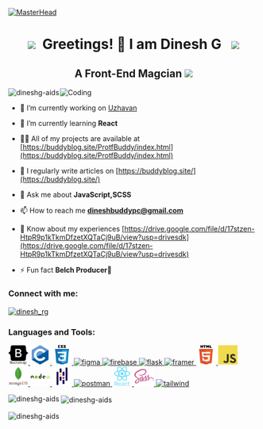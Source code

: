 
[![MasterHead](https://user-images.githubusercontent.com/22107794/139580686-887df369-edb8-4bc8-b607-4fbf6d7e4866.gif)](https://github.com/DineshG-AIDS)

<div align="center">

# <img src="https://user-images.githubusercontent.com/74038190/213844263-a8897a51-32f4-4b3b-b5c2-e1528b89f6f3.png" width="50px" /> &nbsp;Greetings! 👋 I am Dinesh G &nbsp; <img src="https://user-images.githubusercontent.com/74038190/213844263-a8897a51-32f4-4b3b-b5c2-e1528b89f6f3.png" width="50px" />

 
</div>
<h2 align="center">A Front-End Magcian  <img  width="30px" src="https://user-images.githubusercontent.com/74038190/216122041-518ac897-8d92-4c6b-9b3f-ca01dcaf38ee.png"/></h2>
<img align="right" alt="Coding" width="400" src="https://user-images.githubusercontent.com/74038190/212749695-a6817c5a-a794-462b-afca-1b5ce7dd5e63.gif"/>

<p align="left"> <img src="[https://komarev.com/ghpvc/?username=dineshg-aids&label=Profile%20views&color=0e75b6&style=flat]([https://user-images.githubusercontent.com/74038190/212750996-938b257b-266c-45a7-9af7-655341c0f58b.gif](https://user-images.githubusercontent.com/74038190/212750996-938b257b-266c-45a7-9af7-655341c0f58b.gif))" alt="dineshg-aids" /> </p>

- 🔭 I’m currently working on [Uzhavan](https://github.com/DineshG-AIDS/uzhavanLanding)

- 🌱 I’m currently learning **React**

- 👨‍💻 All of my projects are available at [https://buddyblog.site/ProtfBuddy/index.html](https://buddyblog.site/ProtfBuddy/index.html)

- 📝 I regularly write articles on [https://buddyblog.site/](https://buddyblog.site/)

- 💬 Ask me about **JavaScript,SCSS**

- 📫 How to reach me **dineshbuddypc@gmail.com**

- 📄 Know about my experiences [https://drive.google.com/file/d/17stzen-HtpR9p1kTkmDfzetXQTaCj9uB/view?usp=drivesdk](https://drive.google.com/file/d/17stzen-HtpR9p1kTkmDfzetXQTaCj9uB/view?usp=drivesdk)

- ⚡ Fun fact **Belch Producer👻**

<h3 align="left">Connect with me:</h3>
<p align="left">
<a href="https://www.leetcode.com/dinesh_rg" target="blank"><img align="center" src="https://raw.githubusercontent.com/rahuldkjain/github-profile-readme-generator/master/src/images/icons/Social/leet-code.svg" alt="dinesh_rg" height="30" width="40" /></a>
</p>

<h3 align="left">Languages and Tools:</h3>
<p align="left"> <a href="https://getbootstrap.com" target="_blank" rel="noreferrer"> <img src="https://raw.githubusercontent.com/devicons/devicon/master/icons/bootstrap/bootstrap-plain-wordmark.svg" alt="bootstrap" width="40" height="40"/> </a> <a href="https://www.cprogramming.com/" target="_blank" rel="noreferrer"> <img src="https://raw.githubusercontent.com/devicons/devicon/master/icons/c/c-original.svg" alt="c" width="40" height="40"/> </a> <a href="https://www.w3schools.com/css/" target="_blank" rel="noreferrer"> <img src="https://raw.githubusercontent.com/devicons/devicon/master/icons/css3/css3-original-wordmark.svg" alt="css3" width="40" height="40"/> </a> <a href="https://www.figma.com/" target="_blank" rel="noreferrer"> <img src="https://www.vectorlogo.zone/logos/figma/figma-icon.svg" alt="figma" width="40" height="40"/> </a> <a href="https://firebase.google.com/" target="_blank" rel="noreferrer"> <img src="https://www.vectorlogo.zone/logos/firebase/firebase-icon.svg" alt="firebase" width="40" height="40"/> </a> <a href="https://flask.palletsprojects.com/" target="_blank" rel="noreferrer"> <img src="https://www.vectorlogo.zone/logos/pocoo_flask/pocoo_flask-icon.svg" alt="flask" width="40" height="40"/> </a> <a href="https://www.framer.com/" target="_blank" rel="noreferrer"> <img src="https://www.vectorlogo.zone/logos/framer/framer-icon.svg" alt="framer" width="40" height="40"/> </a> <a href="https://www.w3.org/html/" target="_blank" rel="noreferrer"> <img src="https://raw.githubusercontent.com/devicons/devicon/master/icons/html5/html5-original-wordmark.svg" alt="html5" width="40" height="40"/> </a> <a href="https://developer.mozilla.org/en-US/docs/Web/JavaScript" target="_blank" rel="noreferrer"> <img src="https://raw.githubusercontent.com/devicons/devicon/master/icons/javascript/javascript-original.svg" alt="javascript" width="40" height="40"/> </a> <a href="https://www.mongodb.com/" target="_blank" rel="noreferrer"> <img src="https://raw.githubusercontent.com/devicons/devicon/master/icons/mongodb/mongodb-original-wordmark.svg" alt="mongodb" width="40" height="40"/> </a> <a href="https://nodejs.org" target="_blank" rel="noreferrer"> <img src="https://raw.githubusercontent.com/devicons/devicon/master/icons/nodejs/nodejs-original-wordmark.svg" alt="nodejs" width="40" height="40"/> </a> <a href="https://pandas.pydata.org/" target="_blank" rel="noreferrer"> <img src="https://raw.githubusercontent.com/devicons/devicon/2ae2a900d2f041da66e950e4d48052658d850630/icons/pandas/pandas-original.svg" alt="pandas" width="40" height="40"/> </a> <a href="https://postman.com" target="_blank" rel="noreferrer"> <img src="https://www.vectorlogo.zone/logos/getpostman/getpostman-icon.svg" alt="postman" width="40" height="40"/> </a> <a href="https://reactjs.org/" target="_blank" rel="noreferrer"> <img src="https://raw.githubusercontent.com/devicons/devicon/master/icons/react/react-original-wordmark.svg" alt="react" width="40" height="40"/> </a> <a href="https://sass-lang.com" target="_blank" rel="noreferrer"> <img src="https://raw.githubusercontent.com/devicons/devicon/master/icons/sass/sass-original.svg" alt="sass" width="40" height="40"/> </a> <a href="https://tailwindcss.com/" target="_blank" rel="noreferrer"> <img src="https://www.vectorlogo.zone/logos/tailwindcss/tailwindcss-icon.svg" alt="tailwind" width="40" height="40"/> </a> </p>

<p><img align="left" src="https://github-readme-stats.vercel.app/api/top-langs?username=dineshg-aids&show_icons=true&locale=en&layout=compact" alt="dineshg-aids" /></p>

<p>&nbsp;<img align="center" src="https://github-readme-stats.vercel.app/api?username=dineshg-aids&show_icons=true&locale=en" alt="dineshg-aids" /></p>

<p><img align="center" src="https://github-readme-streak-stats.herokuapp.com/?user=dineshg-aids&" alt="dineshg-aids" /></p>
